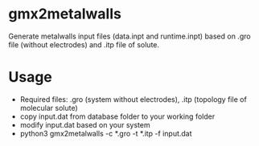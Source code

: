 # gmx2metalwalls
Generate metalwalls input files (data.inpt and runtime.inpt) based on .gro file (without electrodes) and .itp file of solute.

# Usage
- Required files: .gro (system without electrodes), .itp (topology file of molecular solute)
- copy input.dat from database folder to your working folder
- modify input.dat based on your system
- python3 gmx2metalwalls -c *.gro  -t *.itp -f input.dat
